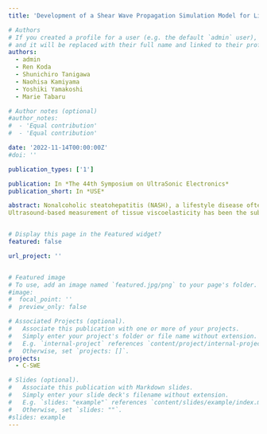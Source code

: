 ```yaml
---
title: 'Development of a Shear Wave Propagation Simulation Model for Liver Viscoelasticity Measurement'

# Authors
# If you created a profile for a user (e.g. the default `admin` user), write the username (folder name) here
# and it will be replaced with their full name and linked to their profile.
authors:
  - admin
  - Ren Koda
  - Shunichiro Tanigawa
  - Naohisa Kamiyama
  - Yoshiki Yamakoshi
  - Marie Tabaru

# Author notes (optional)
#author_notes:
#  - 'Equal contribution'
#  - 'Equal contribution'

date: '2022-11-14T00:00:00Z'
#doi: ''

publication_types: ['1']

publication: In *The 44th Symposium on UltraSonic Electronics*
publication_short: In *USE*

abstract: Nonalcoholic steatohepatitis (NASH), a lifestyle disease often linked to obesity, is highly prevalent and can lead to severe complications such as hepatocellular carcinoma and cirrhosis1. Given the association of NASH with liver fibrosis, there is a growing need for noninvasive diagnostic methods to assess liver viscoelasticity.
Ultrasound-based measurement of tissue viscoelasticity has been the subject of numerous studies over an extended period. We developed continuous shear wave elastography (C-SWE) for diagnosis on liver fibrosis, which utilizes an external vibrator to excite the shear wave. However, extensive in-vivo experiments are necessary to comprehensively optimize the performance of C-SWE, assess its robustness, and expedite the computation. In this study, we present the development of a Doppler signal simulator for the proposed method, C-SWE. To investigate and enhance the performance of the algorithm, intentional noise was incorporated into the simulator. The simulation process is elaborated upon in the subsequent section, and the results obtained are provided to demonstrate the efficacy of this simulation algorithm. Moreover, we assess the robustness of the algorithm by evaluating its performance under the varying intentional noise conditions.


# Display this page in the Featured widget?
featured: false

url_project: ''


# Featured image
# To use, add an image named `featured.jpg/png` to your page's folder.
#image:
#  focal_point: ''
#  preview_only: false

# Associated Projects (optional).
#   Associate this publication with one or more of your projects.
#   Simply enter your project's folder or file name without extension.
#   E.g. `internal-project` references `content/project/internal-project/index.md`.
#   Otherwise, set `projects: []`.
projects:
  - C-SWE

# Slides (optional).
#   Associate this publication with Markdown slides.
#   Simply enter your slide deck's filename without extension.
#   E.g. `slides: "example"` references `content/slides/example/index.md`.
#   Otherwise, set `slides: ""`.
#slides: example
---
```

